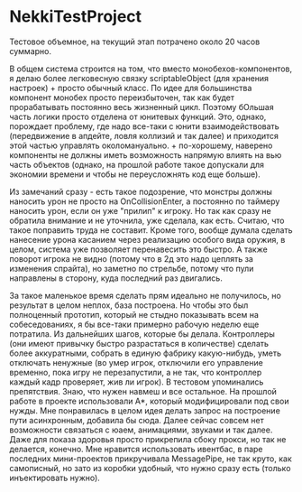 # NekkiTestProject

Тестовое объемное, на текущий этап потрачено около 20 часов суммарно.

В общем система строится на том, что вместо монобехов-компонентов, я делаю более легковесную связку scriptableObject (для хранения настроек) + просто обычный класс. По идее для большинства компонент монобех просто переизбыточен, так как будет прорабатывать постоянно весь жизненный цикл. Поэтому бОльшая часть логики просто отделена от юнитевых функций. Это, однако, порождает проблему, где надо все-таки с юнити взаимодействовать (передвижение в апдейте, ловля коллизий и так далее) и приходится этой частью управлять околомануально. + по-хорошему, наверено компоненты не должны иметь возможность напрямую влиять на вью часть объектов (однако, на прошлой работе такое допускали для экономии времени и чтобы не переусложнять код еще больше). 

Из замечаний сразу - есть такое подозрение, что монстры должны наносить урон не просто на OnCollisionEnter, а постоянно по таймеру наносить урон, если он уже "прилип" к игроку. Но так как сразу не обратила внимание и не уточнила, уже сделала, как есть. Считаю, что такое поправить труда не составит. Кроме того, вообще думала сделать нанесение урона касанием через реализацию особого вида оружия, в целом, система уже позволяет перенавесить это быстро. А также поворот игрока не видно (потому что в 2д это надо цеплять за изменения спрайта), но заметно по стрельбе, потому что пули направлены в сторону, куда последний раз двигались.

За такое маленькое время сделать прям идеально не получилось, но результат в целом неплох, база построена. Но чтобы это был полноценный прототип, который не стыдно показывать всем на собеседованиях, я бы все-таки примерно рабочую неделю еще потратила.
Из дальнейших шагов, которые бы делала. Контроллеры (они имеют привычку быстро разрастаться в количестве) сделать более аккуратными, собрать в единую фабрику какую-нибудь, уметь отключать ненужные (во умер игрок, отключили его управление временно, пока игру не перезапустили, а не так, что контроллер каждый кадр проверяет, жив ли игрок). 
В тестовом упоминались препятствия. Знаю, что нужен навмеш и все остальное. На прошлой работе в проекте использовали A*, который модифицировали под свои нужды. Мне понравилась в целом идея делать запрос на построение пути асинхронным, добавила бы сюда.
Далее сейчас совсем нет возможности связаться с юаем, анимациями, звуками и так далее. Даже для показа здоровья просто прикрепила сбоку прокси, но так не делается, конечно. Мне нравится использовать ивентбас, в паре последних мини-проектов прикручивала MessagePipe, не так круто, как самописный, но зато из коробки удобный, что нужно сразу есть (только инъектировать нужно).
